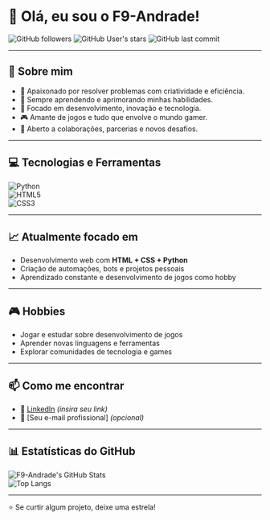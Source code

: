 # 👋 Olá, eu sou o F9-Andrade!

![GitHub followers](https://img.shields.io/github/followers/F9-Andrade?label=Followers&style=social) 
![GitHub User's stars](https://img.shields.io/github/stars/F9-Andrade?affiliations=OWNER&label=Stars&style=social) 
![GitHub last commit](https://img.shields.io/github/last-commit/F9-Andrade/F9-Andrade)

---

## 🚀 Sobre mim
- 🔧 Apaixonado por resolver problemas com criatividade e eficiência.  
- 🌱 Sempre aprendendo e aprimorando minhas habilidades.  
- 🎯 Focado em desenvolvimento, inovação e tecnologia.  
- 🎮 Amante de jogos e tudo que envolve o mundo gamer.  
- 🤝 Aberto a colaborações, parcerias e novos desafios.  

---

## 💻 Tecnologias e Ferramentas

![Python](https://img.shields.io/badge/-Python-3776AB?style=for-the-badge&logo=python&logoColor=white)  
![HTML5](https://img.shields.io/badge/-HTML5-E34F26?style=for-the-badge&logo=html5&logoColor=white)  
![CSS3](https://img.shields.io/badge/-CSS3-1572B6?style=for-the-badge&logo=css3&logoColor=white)  

---

## 📈 Atualmente focado em
- Desenvolvimento web com **HTML + CSS + Python**  
- Criação de automações, bots e projetos pessoais  
- Aprendizado constante e desenvolvimento de jogos como hobby  

---

## 🎮 Hobbies
- Jogar e estudar sobre desenvolvimento de jogos  
- Aprender novas linguagens e ferramentas  
- Explorar comunidades de tecnologia e games  

---

## 📫 Como me encontrar
- 💼 [LinkedIn](https://www.linkedin.com/) *(insira seu link)*  
- 📧 [Seu e-mail profissional] *(opcional)*  

---

## 📊 Estatísticas do GitHub

![F9-Andrade's GitHub Stats](https://github-readme-stats.vercel.app/api?username=F9-Andrade&show_icons=true&theme=tokyonight)  
![Top Langs](https://github-readme-stats.vercel.app/api/top-langs/?username=F9-Andrade&layout=compact&theme=tokyonight)  

---

⭐ Se curtir algum projeto, deixe uma estrela!  
